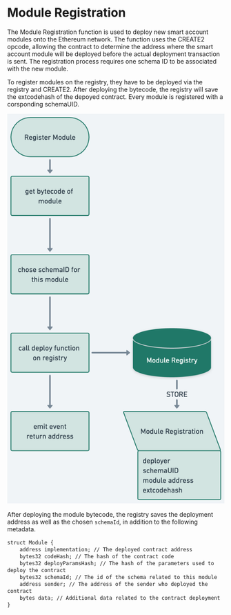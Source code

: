 
# Module Registration
The Module Registration function is used to deploy new smart account modules onto the Ethereum network. The function uses the CREATE2 opcode, allowing the contract to determine the address where the smart account module will be deployed before the actual deployment transaction is sent. The registration process requires one schema ID to be associated with the new module.

To register modules on the registry, they have to be deployed via the registry and CREATE2. 
After deploying the bytecode, the registry will save the extcodehash of the depoyed contract.
Every module is registered with a corsponding schemaUID.

![Registration](../public/docs/module-registration.png)


After deploying the module bytecode, the registry saves the deployment address as well as the chosen `schemaId`, in addition to the following metadata.
```solidity
struct Module {
    address implementation; // The deployed contract address
    bytes32 codeHash; // The hash of the contract code
    bytes32 deployParamsHash; // The hash of the parameters used to deploy the contract
    bytes32 schemaId; // The id of the schema related to this module
    address sender; // The address of the sender who deployed the contract
    bytes data; // Additional data related to the contract deployment
}
```


